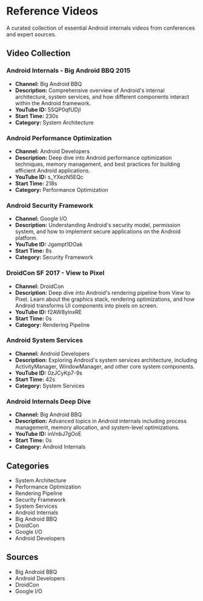 # Reference Videos

A curated collection of essential Android internals videos from conferences and expert sources.

## Video Collection

### Android Internals - Big Android BBQ 2015
- **Channel:** Big Android BBQ
- **Description:** Comprehensive overview of Android's internal architecture, system services, and how different components interact within the Android framework.
- **YouTube ID:** 5SQP0qfUDjI
- **Start Time:** 230s
- **Category:** System Architecture

### Android Performance Optimization
- **Channel:** Android Developers
- **Description:** Deep dive into Android performance optimization techniques, memory management, and best practices for building efficient Android applications.
- **YouTube ID:** s_YXezN5EQc
- **Start Time:** 218s
- **Category:** Performance Optimization

### Android Security Framework
- **Channel:** Google I/O
- **Description:** Understanding Android's security model, permission system, and how to implement secure applications on the Android platform.
- **YouTube ID:** Jgampt1DOak
- **Start Time:** 8s
- **Category:** Security Framework

### DroidCon SF 2017 - View to Pixel
- **Channel:** DroidCon
- **Description:** Deep dive into Android's rendering pipeline from View to Pixel. Learn about the graphics stack, rendering optimizations, and how Android transforms UI components into pixels on screen.
- **YouTube ID:** f2AW8ylnxRE
- **Start Time:** 0s
- **Category:** Rendering Pipeline

### Android System Services
- **Channel:** Android Developers
- **Description:** Exploring Android's system services architecture, including ActivityManager, WindowManager, and other core system components.
- **YouTube ID:** 0zJCyKp7-9s
- **Start Time:** 42s
- **Category:** System Services

### Android Internals Deep Dive
- **Channel:** Big Android BBQ
- **Description:** Advanced topics in Android internals including process management, memory allocation, and system-level optimizations.
- **YouTube ID:** inVnbJ7gOoE
- **Start Time:** 0s
- **Category:** Android Internals

## Categories

- System Architecture
- Performance Optimization
- Rendering Pipeline
- Security Framework
- System Services
- Android Internals
- Big Android BBQ
- DroidCon
- Google I/O
- Android Developers

## Sources

- Big Android BBQ
- Android Developers
- DroidCon
- Google I/O

